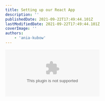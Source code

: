 ```yaml
---
title: Setting up our React App
description: ''
publishedDate: 2021-09-22T17:49:44.101Z
lastModifiedDate: 2021-09-22T17:49:44.101Z
coverImage: ''
authors:
    - 'ania-kubow'
---
```


<Embed
	type="youtube"
	url="https://youtu.be/_itMdiSc0KI?t=141"
	title="Setting up our React App"
/>
